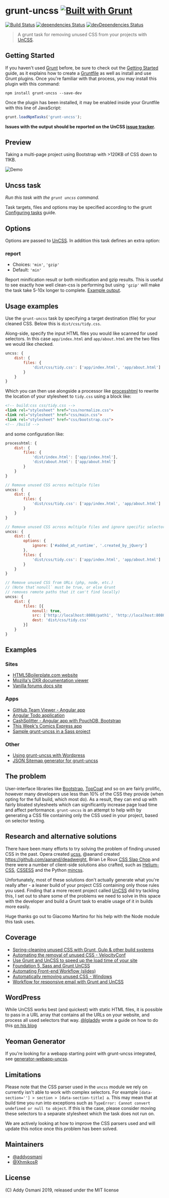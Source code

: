 # grunt-uncss [![Built with Grunt](https://gruntjs.com/cdn/builtwith.svg)](http://gruntjs.com/)

[![Build Status](https://github.com/uncss/grunt-uncss/workflows/Tests/badge.svg)](https://github.com/uncss/grunt-uncss/actions?workflow=Tests)
[![dependencies Status](https://img.shields.io/david/uncss/grunt-uncss.svg)](https://david-dm.org/uncss/grunt-uncss)
[![devDependencies Status](https://img.shields.io/david/dev/uncss/grunt-uncss.svg)](https://david-dm.org/uncss/grunt-uncss?type=dev)

>A grunt task for removing unused CSS from your projects with [UnCSS](https://github.com/uncss/uncss).

## Getting Started

If you haven't used [Grunt](http://gruntjs.com/) before, be sure to check out the
[Getting Started](http://gruntjs.com/getting-started) guide, as it explains how to create
a [Gruntfile](http://gruntjs.com/sample-gruntfile) as well as install and use Grunt plugins.
Once you're familiar with that process, you may install this plugin with this command:

```shell
npm install grunt-uncss --save-dev
```

Once the plugin has been installed, it may be enabled inside your Gruntfile with this line of JavaScript:

```js
grunt.loadNpmTasks('grunt-uncss');
```

**Issues with the output should be reported on the UnCSS [issue tracker](https://github.com/uncss/uncss/issues).**

## Preview

Taking a multi-page project using Bootstrap with >120KB of CSS down to 11KB.

![Demo](https://i.imgur.com/uhWMALH.gif)

## Uncss task

*Run this task with the `grunt uncss` command.*

Task targets, files and options may be specified according to the grunt [Configuring tasks](http://gruntjs.com/configuring-tasks) guide.

## Options

Options are passed to [UnCSS](https://github.com/uncss/uncss#within-nodejs). In addition this task defines an extra option:

### report

* Choices: `'min'`, `'gzip'`
* Default: `'min'`

Report minification result or both minification and gzip results.
This is useful to see exactly how well clean-css is performing but using `'gzip'` will make the task take 5-10x longer to complete. [Example output](https://github.com/sindresorhus/maxmin#readme).

## Usage examples

Use the `grunt-uncss` task by specifying a target destination (file) for your cleaned CSS.
Below this is `dist/css/tidy.css`.

Along-side, specify the input HTML files you would like scanned for used selectors.
In this case `app/index.html` and `app/about.html` are the two files we would like checked.

```js
uncss: {
    dist: {
        files: {
            'dist/css/tidy.css': ['app/index.html', 'app/about.html']
        }
    }
}
```

Which you can then use alongside a processor like
[processhtml](https://github.com/dciccale/grunt-processhtml) to
rewrite the location of your stylesheet to `tidy.css` using a block like:

```html
<!-- build:css css/tidy.css -->
<link rel="stylesheet" href="css/normalize.css">
<link rel="stylesheet" href="css/main.css">
<link rel="stylesheet" href="css/bootstrap.css">
<!-- /build -->
```

and some configuration like:

```js
processhtml: {
    dist: {
        files: {
            'dist/index.html': ['app/index.html'],
            'dist/about.html': ['app/about.html']
        }
    }
}
```

```js
// Remove unused CSS across multiple files
uncss: {
    dist: {
        files: {
            'dist/css/tidy.css': ['app/index.html', 'app/about.html']
        }
    }
}
```

```js
// Remove unused CSS across multiple files and ignore specific selectors
uncss: {
    dist: {
        options: {
            ignore: ['#added_at_runtime', '.created_by_jQuery']
        },
        files: {
            'dist/css/tidy.css': ['app/index.html', 'app/about.html']
        }
    }
}
```

```js
// Remove unused CSS from URLs (php, node, etc.)
// (Note that`nonull` must be true, or else Grunt
// removes remote paths that it can't find locally)
uncss: {
    dist: {
        files: [{
            nonull: true,
            src: ['http://localhost:8080/path1', 'http://localhost:8080/path2'],
            dest: 'dist/css/tidy.css'
        }]
    }
}
```

## Examples

### Sites

* [HTML5Boilerplate.com website](https://github.com/h5bp/html5boilerplate.com)
* [Mozilla's DXR documentation viewer](https://github.com/mozilla/dxr)
* [Vanilla forums docs site](https://github.com/vanilla/vanilla-docs)

### Apps

* [GitHub Team Viewer - Angular app](https://github.com/vinitkumar/github-team-viewer)
* [Angular Todo application](https://github.com/JeremyCarlsten/grunt-uncss-angular-example)
* [CashSplitter - Angular app with PouchDB, Bootstrap](https://github.com/carlo-colombo/CashSplitter)
* [This Week's Comics Express app](https://github.com/WillsonSmith/thisWeeksComics)
* [Sample grunt-uncss in a Sass project](https://github.com/uncss/grunt-uncss-sass-example)

### Other

* [Using grunt-uncss with Wordpress](https://github.com/sboodhoo/Grunt-UnCSS-WordPress)
* [JSON Sitemap generator for grunt-uncss](https://github.com/phoenixMag00/JSON-Sitemap-Generator-for-Grunt-UnCSS-with-WordPress)

## The problem

User-interface libraries like [Bootstrap](https://getbootstrap.com), [TopCoat](http://topcoat.io)
and so on are fairly prolific, however many developers use less than 10% of the CSS they provide
(when opting for the full build, which most do). As a result, they can end up with fairly bloated
stylesheets which can significantly increase page load time and affect performance.
`grunt-uncss` is an attempt to help with by generating a CSS file containing only the CSS used
in your project, based on selector testing.

## Research and alternative solutions

There have been many efforts to try solving the problem of finding unused CSS in the past. Opera created
[ucss](https://github.com/oyvindeh/ucss), @aanand created <https://github.com/aanand/deadweight>,
Brian Le Roux [CSS Slap Chop](https://github.com/brianleroux/css-slap-chop) and there were a number of
client-side solutions also crafted, such as [Helium-CSS](https://github.com/geuis/helium-css),
[CSSESS](https://github.com/driverdan/cssess) and the Python [mincss](https://www.peterbe.com/plog/mincss).

Unfortunately, most of these solutions don't actually generate what you're really after - a leaner build
of your project CSS containing only those rules you used. Finding that a more recent project called
[UnCSS](https://github.com/uncss/uncss) did try tackling this, I set out to share some of the problems we
need to solve in this space with the developer and build a Grunt task to enable usage of it in builds more
easily.

Huge thanks go out to Giacomo Martino for his help with the Node module this task uses.

## Coverage

* [Spring-cleaning unused CSS with Grunt, Gulp & other build systems](https://addyosmani.com/blog/removing-unused-css/)
* [Automating the removal of unused CSS - VelocityConf](https://www.youtube.com/watch?v=833xr1MyE30)
* [Use Grunt and UnCSS to speed up the load time of your site](http://xdamman.com/website-optimization-grunt-uncss)
* [Foundation 5, Sass and Grunt UnCSS](https://corydowdy.com/blog/foundation-5-sass-and-grunt-uncss)
* [Automating Front-end Workflow (slides)](https://speakerdeck.com/addyosmani/automating-front-end-workflow)
* [Automatically removing unused CSS - Windows](http://deanhume.com/Home/BlogPost/automatically-removing-unused-css-using-grunt/6101)
* [Workflow for responsive email with Grunt and UnCSS](https://medium.com/p/32d607879082)

## WordPress

While UnCSS works best (and quickest) with static HTML files, it is possible to pass in
a URL array that contains all the URLs on your website, and process all used selectors that way.
[@lgladdy](https://github.com/lgladdy) wrote a guide on how to do this
[on his blog](https://gladdy.uk/blog/2014/04/13/using-uncss-and-grunt-uncss-with-wordpress/)

## Yeoman Generator

If you're looking for a webapp starting point with grunt-uncss integrated, see [generator-webapp-uncss](https://github.com/addyosmani/generator-webapp-uncss).

## Limitations

Please note that the CSS parser used in the `uncss` module we rely on currently isn't able to work with complex selectors.
For example `[data-section=''] > section > [data-section-title] a`. This may mean that at build time you run into exceptions
such as `TypeError: Cannot convert undefined or null to object`. If this is the case, please consider moving these selectors
to a separate stylesheet which the task does not run on.

We are actively looking at how to improve the CSS parsers used and will update this notice once this problem has been solved.

## Maintainers

* [@addyosmani](https://github.com/addyosmani)
* [@XhmikosR](https://github.com/XhmikosR)

## License

(C) Addy Osmani 2019, released under the MIT license
